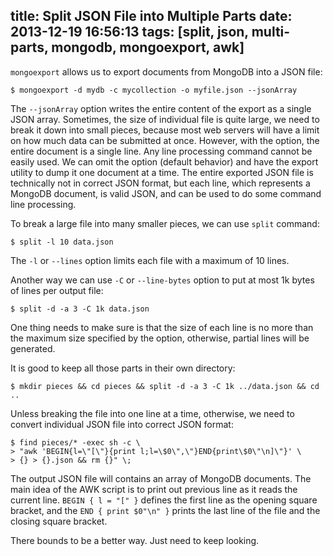 title: Split JSON File into Multiple Parts
date: 2013-12-19 16:56:13
tags: [split, json, multi-parts, mongodb, mongoexport, awk]
---

`mongoexport` allows us to export documents from MongoDB into a JSON file:

    $ mongoexport -d mydb -c mycollection -o myfile.json --jsonArray

The `--jsonArray` option writes the entire content of the export as a single JSON array. Sometimes, the size of individual file is quite large, we need to break it down into small pieces, because most web servers will have a limit on how much data can be submitted at once. However, with the option, the entire document is a single line. Any line processing command cannot be easily used. We can omit the option (default behavior) and have the export utility to dump it one document at a time. The entire exported JSON file is technically not in correct JSON format, but each line, which represents a MongoDB document, is valid JSON, and can be used to do some command line processing.

To break a large file into many smaller pieces, we can use `split` command:

    $ split -l 10 data.json

The `-l` or `--lines` option limits each file with a maximum of 10 lines.

Another way we can use `-C` or `--line-bytes` option to put at most 1k bytes of lines per output file:

    $ split -d -a 3 -C 1k data.json

One thing needs to make sure is that the size of each line is no more than the maximum size specified by the option, otherwise, partial lines will be generated.

It is good to keep all those parts in their own directory:

    $ mkdir pieces && cd pieces && split -d -a 3 -C 1k ../data.json && cd ..

Unless breaking the file into one line at a time, otherwise, we need to convert individual JSON file into correct JSON format:

    $ find pieces/* -exec sh -c \
    > "awk 'BEGIN{l=\"[\"}{print l;l=\$0\",\"}END{print\$0\"\n]\"}' \
    > {} > {}.json && rm {}" \;

The output JSON file will contains an array of MongoDB documents. The main idea of the AWK script is to print out previous line as it reads the current line. `BEGIN { l = "[" }` defines the first line as the opening square bracket, and the `END { print $0"\n" }` prints the last line of the file and the closing square bracket.

There bounds to be a better way. Just need to keep looking.
